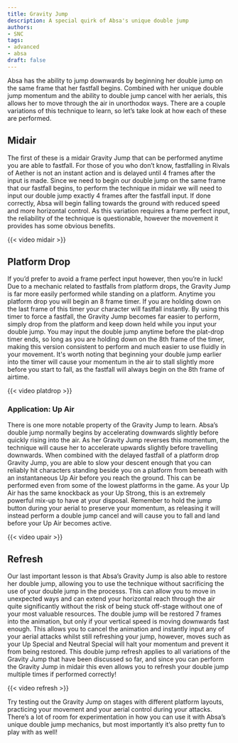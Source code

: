 ```yaml
---
title: Gravity Jump
description: A special quirk of Absa's unique double jump
authors:
- SNC
tags:
- advanced
- absa
draft: false
---
```


Absa has the ability to jump downwards by beginning her double jump on the same frame that her fastfall begins. Combined with her unique double jump momentum and the ability to double jump cancel with her aerials, this allows her to move through the air in unorthodox ways. There are a couple variations of this technique to learn, so let’s take look at how each of these are performed.

## Midair

The first of these is a midair Gravity Jump that can be performed anytime you are able to fastfall. For those of you who don’t know, fastfalling in Rivals of Aether is not an instant action and is delayed until 4 frames after the input is made. Since we need to begin our double jump on the same frame that our fastfall begins, to perform the technique in midair we will need to input our double jump exactly 4 frames after the fastfall input. If done correctly, Absa will begin falling towards the ground with reduced speed and more horizontal control. As this variation requires a frame perfect input, the reliability of the technique is questionable, however the movement it provides has some obvious benefits.

{{< video midair >}}

## Platform Drop

If you’d prefer to avoid a frame perfect input however, then you’re in luck! Due to a mechanic related to fastfalls from platform drops, the Gravity Jump is far more easily performed while standing on a platform. Anytime you platform drop you will begin an 8 frame timer. If you are holding down on the last frame of this timer your character will fastfall instantly. By using this timer to force a fastfall, the Gravity Jump becomes far easier to perform, simply drop from the platform and keep down held while you input your double jump. You may input the double jump anytime before the plat-drop timer ends, so long as you are holding down on the 8th frame of the timer, making this version consistent to perform and much easier to use fluidly in your movement. It's worth noting that beginning your double jump earlier into the timer will cause your momentum in the air to stall slightly more before you start to fall, as the fastfall will always begin on the 8th frame of airtime.

{{< video platdrop >}}

### Application: Up Air

There is one more notable property of the Gravity Jump to learn. Absa’s double jump normally begins by accelerating downwards slightly before quickly rising into the air. As her Gravity Jump reverses this momentum, the technique will cause her to accelerate upwards slightly before travelling downwards. When combined with the delayed fastfall of a platform drop Gravity Jump, you are able to slow your descent enough that you can reliably hit characters standing beside you on a platform from beneath with an instantaneous Up Air before you reach the ground. This can be performed even from some of the lowest platforms in the game. As your Up Air has the same knockback as your Up Strong, this is an extremely powerful mix-up to have at your disposal. Remember to hold the jump button during your aerial to preserve your momentum, as releasing it will instead perform a double jump cancel and will cause you to fall and land before your Up Air becomes active.

{{< video upair >}}

## Refresh

Our last important lesson is that Absa’s Gravity Jump is also able to restore her double jump, allowing you to use the technique without sacrificing the use of your double jump in the processs. This can allow you to move in unexpected ways and can extend your horizontal reach through the air quite significantly without the risk of being stuck off-stage without one of your most valuable resources. The double jump will be restored 7 frames into the animation, but only if your vertical speed is moving downwards fast enough. This allows you to cancel the animation and instantly input any of your aerial attacks whilst still refreshing your jump, however, moves such as your Up Special and Neutral Special will halt your momentum and prevent it from being restored. This double jump refresh applies to all variations of the Gravity Jump that have been discussed so far, and since you can perform the Gravity Jump in midair this even allows you to refresh your double jump multiple times if performed correctly!

{{< video refresh >}}

Try testing out the Gravity Jump on stages with different platform layouts, practicing your movement and your aerial control during your attacks. There’s a lot of room for experimentation in how you can use it with Absa’s unique double jump mechanics, but most importantly it’s also pretty fun to play with as well!
